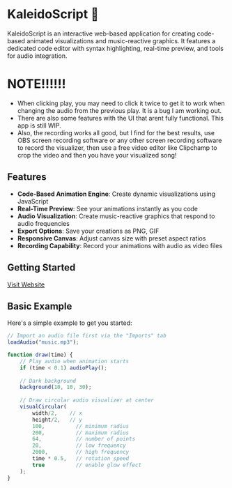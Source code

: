 # KaleidoScript 🎨

KaleidoScript is an interactive web-based application for creating code-based animated visualizations and music-reactive graphics. It features a dedicated code editor with syntax highlighting, real-time preview, and tools for audio integration.

# NOTE!!!!!!

 - When clicking play, you may need to click it twice to get it to work when changing the audio from the previous play. It is a bug I am working out. 
 - There are also some features with the UI that arent fully functional. This app is still WIP.
 - Also, the recording works all good, but I find for the best results, use OBS screen recording software or any other screen recording software to record the visualizer, then use a free video editor like Clipchamp to crop the video and then you have your visualized song!

## Features

- **Code-Based Animation Engine**: Create dynamic visualizations using JavaScript
- **Real-Time Preview**: See your animations instantly as you code
- **Audio Visualization**: Create music-reactive graphics that respond to audio frequencies
- **Export Options**: Save your creations as PNG, GIF
- **Responsive Canvas**: Adjust canvas size with preset aspect ratios
- **Recording Capability**: Record your animations with audio as video files

## Getting Started

[Visit Website](https://horrelltech.github.io/Kaleido-Script/)

## Basic Example

Here's a simple example to get you started:

```javascript
// Import an audio file first via the "Imports" tab
loadAudio("music.mp3");

function draw(time) {
    // Play audio when animation starts
    if (time < 0.1) audioPlay();
    
    // Dark background
    background(10, 10, 30);
    
    // Draw circular audio visualizer at center
    visualCircular(
        width/2,    // x
        height/2,   // y
        100,          // minimum radius
        200,          // maximum radius
        64,           // number of points
        20,           // low frequency
        2000,         // high frequency
        time * 0.5,   // rotation speed
        true          // enable glow effect
    );
}